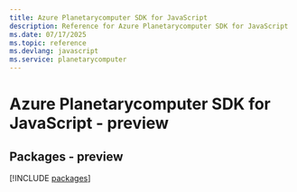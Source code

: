 ```yaml
---
title: Azure Planetarycomputer SDK for JavaScript
description: Reference for Azure Planetarycomputer SDK for JavaScript
ms.date: 07/17/2025
ms.topic: reference
ms.devlang: javascript
ms.service: planetarycomputer
---
```

# Azure Planetarycomputer SDK for JavaScript - preview
## Packages - preview
[!INCLUDE [packages](planetarycomputer-index.md)]